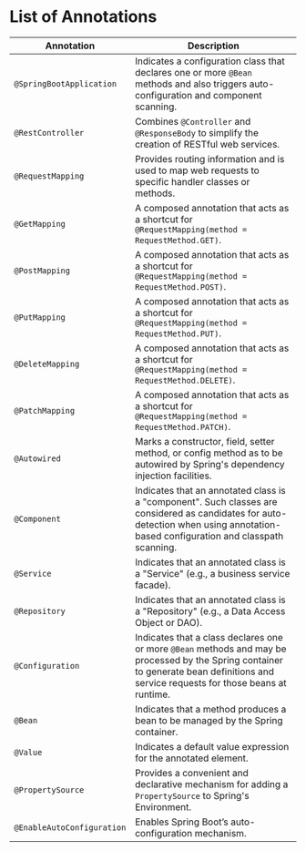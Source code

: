 # List of Annotations

| Annotation               | Description |
|--------------------------|-------------|
| `@SpringBootApplication` | Indicates a configuration class that declares one or more `@Bean` methods and also triggers auto-configuration and component scanning. |
| `@RestController`        | Combines `@Controller` and `@ResponseBody` to simplify the creation of RESTful web services. |
| `@RequestMapping`        | Provides routing information and is used to map web requests to specific handler classes or methods. |
| `@GetMapping`            | A composed annotation that acts as a shortcut for `@RequestMapping(method = RequestMethod.GET)`. |
| `@PostMapping`           | A composed annotation that acts as a shortcut for `@RequestMapping(method = RequestMethod.POST)`. |
| `@PutMapping`            | A composed annotation that acts as a shortcut for `@RequestMapping(method = RequestMethod.PUT)`. |
| `@DeleteMapping`         | A composed annotation that acts as a shortcut for `@RequestMapping(method = RequestMethod.DELETE)`. |
| `@PatchMapping`          | A composed annotation that acts as a shortcut for `@RequestMapping(method = RequestMethod.PATCH)`. |
| `@Autowired`             | Marks a constructor, field, setter method, or config method as to be autowired by Spring's dependency injection facilities. |
| `@Component`             | Indicates that an annotated class is a "component". Such classes are considered as candidates for auto-detection when using annotation-based configuration and classpath scanning. |
| `@Service`               | Indicates that an annotated class is a "Service" (e.g., a business service facade). |
| `@Repository`            | Indicates that an annotated class is a "Repository" (e.g., a Data Access Object or DAO). |
| `@Configuration`         | Indicates that a class declares one or more `@Bean` methods and may be processed by the Spring container to generate bean definitions and service requests for those beans at runtime. |
| `@Bean`                  | Indicates that a method produces a bean to be managed by the Spring container. |
| `@Value`                 | Indicates a default value expression for the annotated element. |
| `@PropertySource`        | Provides a convenient and declarative mechanism for adding a `PropertySource` to Spring's Environment. |
| `@EnableAutoConfiguration` | Enables Spring Boot’s auto-configuration mechanism. |
